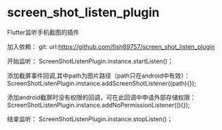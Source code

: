 # screen_shot_listen_plugin

Flutter监听手机截图的插件

加入依赖： git: url:https://github.com/fish89757/screen_shot_listen_plugin

开始监听： ScreenShotListenPlugin.instance.startListen()；

添加截屏事件回调,其中path为图片路径（path只在android中有效）： ScreenShotListenPlugin.instance.addScreenShotListener((path){});

添加android截屏时没有权限的回调，可在此回调中申请外部存储权限： ScreenShotListenPlugin.instance.addNoPermissionListener((){});

结束监听： ScreenShotListenPlugin.instance.stopListen()；

